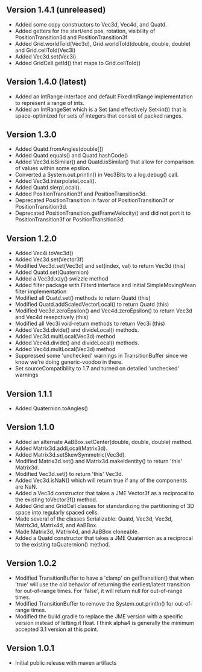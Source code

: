 Version 1.4.1 (unreleased)
--------------
* Added some copy constructors to Vec3d, Vec4d, and Quatd.
* Added getters for the start/end pos, rotation, visibility of 
    PositionTransition3d and PositionTransition3f
* Added Grid.worldToId(Vec3d), Grid.worldToId(double, double, double)
    and Grid.cellToId(Vec3i)
* Added Vec3d.set(Vec3i)
* Added GridCell.getId() that maps to Grid.cellToId()


Version 1.4.0 (latest)
--------------
* Added an IntRange interface and default FixedIntRange implementation to
    represent a range of ints.
* Added an IntRangeSet which is a Set<Integer> (and effectively Set<int))
    that is space-optimized for sets of integers that consist of packed ranges.


Version 1.3.0 
--------------
* Added Quatd.fromAngles(double[])
* Added Quatd.equals() and Quatd.hashCode()
* Added Vec3d.isSimilar() and Quatd.isSimilar() that allow for
    comparison of values within some epsilon.
* Converted a System.out.println() in Vec3Bits to a log.debug() call.
* Added Vec3d.interpolateLocal().
* Added Quatd.slerpLocal().
* Added PositionTransition3f and PositionTransition3d.
* Deprecated PositionTransition in favor of PositionTransition3f or
    PositionTransition3d.
* Deprecated PositionTransition.getFrameVelocity() and did not port it
    to PositionTransition3f or PositionTransition3d.


Version 1.2.0
--------------
* Added Vec4i.toVec3d()
* Added Vec3d.set(Vector3f)
* Modified Vec3d.set(Vec3d) and set(index, val) to return Vec3d (this)
* Added Quatd.set(Quaternion)
* Added a Vec3d.xzy() swizzle method
* Added filter package with Filterd interface and initial
    SimpleMovingMean filter implementation
* Modified all Quatd.set() methods to return Quatd (this)
* Modified Quatd.addScaledVectorLocal() to return Quatd (this)
* Modified Vec3d.zeroEpsilon() and Vec4d.zeroEpsilon() to return
    Vec3d and Vec4d resepctively (this)
* Modified all Vec3i void-return methods to return Vec3i (this)
* Added Vec3d.divide() and divideLocal() methods.
* Added Vec3d.multLocal(Vec3d) method
* Added Vec4d.divide() and divideLocal() methods.
* Added Vec4d.multLocal(Vec3d) method
* Suppressed some 'unchecked' warnings in TransitionBuffer since we
    know we're doing generic-voodoo in there.
* Set sourceCompatibility to 1.7 and turned on detailed 'unchecked' warnings



Version 1.1.1
--------------
* Added Quaternion.toAngles()


Version 1.1.0
--------------
* Added an alternate AaBBox.setCenter(double, double, double) method.
* Added Matrix3d.addLocal(Matrix3d).
* Added Matrix3d.setSkewSymmetric(Vec3d).
* Modified Matrix3d.set() and Matrix3d.makeIdentity() to return 'this'
    Matrix3d.
* Modified Vec3d.set() to return 'this' Vec3d.
* Added Vec3d.isNaN() which will return true if any of the components
    are NaN.
* Added a Vec3d constructor that takes a JME Vector3f as a reciprocal to
    the existing toVector3f() method.
* Added Grid and GridCell classes for standardizing the partitioning of
    3D space into regularly spaced cells.
* Made several of the classes Serializable: Quatd, Vec3d, Vec3d, Matrix3d,
    Matrix4d, and AaBBox.
* Made Matrix3d, Matrix4d, and AaBBox cloneable.
* Added a Quatd constructor that takes a JME Quaternion as a reciprocal to
    the existing toQuaternion() method.


Version 1.0.2
--------------
* Modified TransitionBuffer to have a 'clamp' on getTransition()
    that when 'true' will use the old behavior of returning the
    earliest/latest transition for out-of-range times.  For 'false',
    it will return null for out-of-range times.
* Modified TransitionBuffer to remove the System.out.println() for
    out-of-range times.
* Modified the build.gradle to replace the JME version with a specific
    version instead of letting it float.  I think alpha4 is generally
    the minimum accepted 3.1 version at this point.


Version 1.0.1
--------------
* Initial public release with maven artifacts
